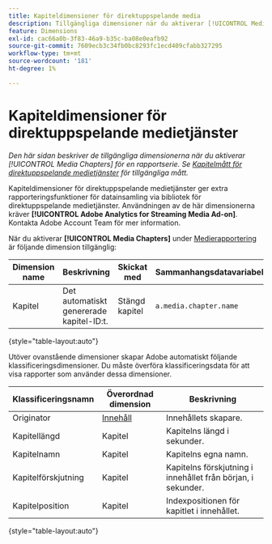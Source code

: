 ```yaml
---
title: Kapiteldimensioner för direktuppspelande media
description: Tillgängliga dimensioner när du aktiverar [!UICONTROL Media Chapters] för en rapportserie.
feature: Dimensions
exl-id: cac66a0b-3f83-46a9-b35c-ba08e0eafb92
source-git-commit: 7609ecb3c34fb0bc8293fc1ecd409cfabb327295
workflow-type: tm+mt
source-wordcount: '181'
ht-degree: 1%

---
```


# Kapiteldimensioner för direktuppspelande medietjänster

*Den här sidan beskriver de tillgängliga dimensionerna när du aktiverar [!UICONTROL Media Chapters] för en rapportserie. Se [Kapitelmått för direktuppspelande medietjänster](../metrics/sm-chapters.md) för tillgängliga mått.*

Kapiteldimensioner för direktuppspelande medietjänster ger extra rapporteringsfunktioner för datainsamling via bibliotek för direktuppspelande medietjänster. Användningen av de här dimensionerna kräver **[!UICONTROL Adobe Analytics for Streaming Media Ad-on]**. Kontakta Adobe Account Team för mer information.

När du aktiverar **[!UICONTROL Media Chapters]** under [Medierapportering](/help/admin/admin/c-manage-report-suites/c-edit-report-suites/media-management.md) är följande dimension tillgänglig:

| Dimension name | Beskrivning | Skickat med | Sammanhangsdatavariabel |
| --- | --- | --- | --- |
| Kapitel | Det automatiskt genererade kapitel-ID:t. | Stängd kapitel | `a.media.chapter.name` |

{style="table-layout:auto"}

Utöver ovanstående dimensioner skapar Adobe automatiskt följande klassificeringsdimensioner. Du måste överföra klassificeringsdata för att visa rapporter som använder dessa dimensioner.

| Klassificeringsnamn | Överordnad dimension | Beskrivning |
| --- | --- | --- |
| Originator | [Innehåll](sm-core.md) | Innehållets skapare. |
| Kapitellängd | Kapitel | Kapitelns längd i sekunder. |
| Kapitelnamn | Kapitel | Kapitelns egna namn. |
| Kapitelförskjutning | Kapitel | Kapitelns förskjutning i innehållet från början, i sekunder. |
| Kapitelposition | Kapitel | Indexpositionen för kapitlet i innehållet. |

{style="table-layout:auto"}
